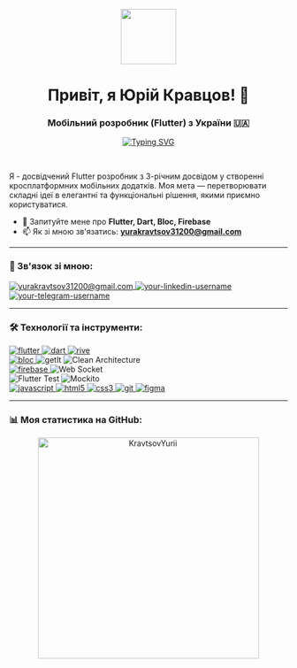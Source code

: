 <!-- Привітальний банер або GIF. Можете знайти інший на giphy.com або створити свій -->
<p align="center">
  <img src="https://media.giphy.com/media/M9gbBd9nbDrOTu1Mqx/giphy.gif" width="100" />
</p>

<h1 align="center">Привіт, я Юрій Кравцов! 👋</h1>
<h3 align="center">Мобільний розробник (Flutter) з України 🇺🇦</h3>

<p align="center">
  <a href="https://git.io/typing-svg">
    <img src="https://readme-typing-svg.herokuapp.com?font=Fira+Code&size=22&pause=1000&color=87CEEB&center=true&vCenter=true&width=435&lines=Flutter+%7C+Dart+%7C+Firebase;UI%2FUX+Enthusiast;Building+beautiful+apps;From+Ukraine+with+💙💛" alt="Typing SVG" />
  </a>
</p>

<br>

<p align="left"> 
  Я - досвідчений Flutter розробник з 3-річним досвідом у створенні кросплатформних мобільних додатків. Моя мета — перетворювати складні ідеї в елегантні та функціональні рішення, якими приємно користуватися.
</p>

- 💬 Запитуйте мене про **Flutter, Dart, Bloc, Firebase**
- 📫 Як зі мною зв'язатись: **yurakravtsov31200@gmail.com**

---

### 🔗 Зв'язок зі мною:
<p align="left">
  <a href="mailto:yurakravtsov31200@gmail.com" target="blank">
    <img align="center" src="https://img.shields.io/badge/Gmail-D14836?style=for-the-badge&logo=gmail&logoColor=white" alt="yurakravtsov31200@gmail.com" />
  </a>
  <a href="https://www.linkedin.com/in/юра-кравцов-159755248/" target="blank">
    <img align="center" src="https://img.shields.io/badge/LinkedIn-0A66C2?style=for-the-badge&logo=linkedin&logoColor=white" alt="your-linkedin-username" />
  </a>
  <a href="https://t.me/@meatba11s" target="blank">
    <img align="center" src="https://img.shields.io/badge/Telegram-2CA5E0?style=for-the-badge&logo=telegram&logoColor=white" alt="your-telegram-username" />
  </a>
</p>

---

### 🛠️ Технології та інструменти:

<p align="left"> 
  <!-- Mobile & Core -->
  <a href="https://flutter.dev" target="_blank" rel="noreferrer"> <img src="https://img.shields.io/badge/Flutter-02569B?style=for-the-badge&logo=flutter&logoColor=white" alt="flutter"/> </a> 
  <a href="https://dart.dev" target="_blank" rel="noreferrer"> <img src="https://img.shields.io/badge/Dart-0175C2?style=for-the-badge&logo=dart&logoColor=white" alt="dart"/> </a> 
  <a href="https://rive.app/" target="_blank" rel="noreferrer"> <img src="https://img.shields.io/badge/Rive-1D1D1D?style=for-the-badge&logo=rive&logoColor=white" alt="rive"/> </a>
  <br/>
  <!-- Architecture & State Management -->
  <a href="https://bloclibrary.dev/" target="_blank" rel="noreferrer"> <img src="https://img.shields.io/badge/Bloc-000000?style=for-the-badge&logo=bloc&logoColor=white" alt="bloc"/> </a> 
  <img src="https://img.shields.io/badge/getIt-40C4FF?style=for-the-badge" alt="getIt"/>
  <img src="https://img.shields.io/badge/Clean_Architecture-000000?style=for-the-badge" alt="Clean Architecture"/>
  <br/>
  <!-- Backend & API -->
  <a href="https://firebase.google.com/" target="_blank" rel="noreferrer"> <img src="https://img.shields.io/badge/Firebase-FFCA28?style=for-the-badge&logo=firebase&logoColor=black" alt="firebase"/> </a> 
  <img src="https://img.shields.io/badge/Web_Socket-000000?style=for-the-badge&logo=websocket&logoColor=white" alt="Web Socket"/>
  <br/>
  <!-- Testing -->
  <img src="https://img.shields.io/badge/Flutter_Test-02569B?style=for-the-badge" alt="Flutter Test"/>
  <img src="https://img.shields.io/badge/Mockito-8A9A5B?style=for-the-badge" alt="Mockito"/>
  <br/>
  <!-- Web & Other -->
  <a href="https://developer.mozilla.org/en-US/docs/Web/JavaScript" target="_blank" rel="noreferrer"> <img src="https://img.shields.io/badge/JavaScript-F7DF1E?style=for-the-badge&logo=javascript&logoColor=black" alt="javascript"/> </a> 
  <a href="https://www.w3.org/html/" target="_blank" rel="noreferrer"> <img src="https://img.shields.io/badge/HTML5-E34F26?style=for-the-badge&logo=html5&logoColor=white" alt="html5"/> </a> 
  <a href="https://www.w3schools.com/css/" target="_blank" rel="noreferrer"> <img src="https://img.shields.io/badge/CSS3-1572B6?style=for-the-badge&logo=css3&logoColor=white" alt="css3"/> </a>
  <a href="https://git-scm.com/" target="_blank" rel="noreferrer"> <img src="https://img.shields.io/badge/Git-F05032?style=for-the-badge&logo=git&logoColor=white" alt="git"/> </a>
  <a href="https://www.figma.com/" target="_blank" rel="noreferrer"> <img src="https://img.shields.io/badge/Figma-F24E1E?style=for-the-badge&logo=figma&logoColor=white" alt="figma"/> </a>
</p>

---

### 📊 Моя статистика на GitHub:

<p align="center">
  <img width="400" src="https://github-readme-streak-stats.herokuapp.com/?user=KravtsovYurii&theme=tokyonight" alt="KravtsovYurii" />
</p>
